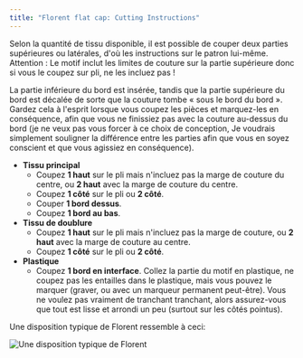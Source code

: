 ```yaml
---
title: "Florent flat cap: Cutting Instructions"
---
```


Selon la quantité de tissu disponible, il est possible de couper deux parties supérieures ou latérales, d'où les instructions sur le patron lui-même. Attention : Le motif inclut les limites de couture sur la partie supérieure donc si vous le coupez sur pli, ne les incluez pas !

La partie inférieure du bord est insérée, tandis que la partie supérieure du bord est décalée de sorte que la couture tombe « sous le bord du bord ». Gardez cela à l'esprit lorsque vous coupez les pièces et marquez-les en conséquence, afin que vous ne finissiez pas avec la couture au-dessus du bord (je ne veux pas vous forcer à ce choix de conception, Je voudrais simplement souligner la différence entre les parties afin que vous en soyez conscient et que vous agissiez en conséquence).

- **Tissu principal**
  - Coupez **1 haut** sur le pli mais n'incluez pas la marge de couture du centre, ou **2 haut** avec la marge de couture du centre.
  - Coupez **1 côté** sur le pli ou **2 côté**.
  - Couper **1 bord dessus**.
  - Coupez **1 bord au bas**.
- **Tissu de doublure**
  - Coupez **1 haut** sur le pli mais n'incluez pas la marge de couture, ou **2 haut** avec la marge de couture au centre.
  - Coupez **1 côté** sur le pli ou **2 côté**.
- **Plastique**
  - Coupez **1 bord en interface**. Collez la partie du motif en plastique, ne coupez pas les entailles dans le plastique, mais vous pouvez le marquer (graver, ou avec un marqueur permanent peut-être). Vous ne voulez pas vraiment de tranchant tranchant, alors assurez-vous que tout est lisse et arrondi un peu (surtout sur les côtés pointus).

Une disposition typique de Florent ressemble à ceci:

![Une disposition typique de Florent](layout.svg)
